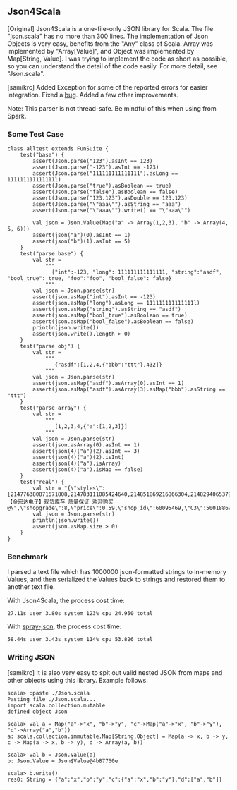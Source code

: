 ## Json4Scala
[Original] Json4Scala is a one-file-only JSON library for Scala. The file "json.scala" has no more than 300 lines.
The implementation of Json Objects is very easy, benefits from the "Any" class of Scala. Array was implemented by "Array[Value]", and Object was implemented by Map[String, Value].
I was trying to implement the code as short as possible, so you can understand the detail of the code easily.
For more detail, see "Json.scala".

[samikrc] Added Exception for some of the reported errors for easier integration. Fixed a [bug][2]. Added a few other improvements.

Note: This parser is not thread-safe. Be mindful of this when using from Spark.



### Some Test Case
        
    class alltest extends FunSuite {
        test("base") {
            assert(Json.parse("123").asInt == 123)
            assert(Json.parse("-123").asInt == -123)
            assert(Json.parse("111111111111111").asLong == 111111111111111l)
            assert(Json.parse("true").asBoolean == true)
            assert(Json.parse("false").asBoolean == false)
            assert(Json.parse("123.123").asDouble == 123.123)
            assert(Json.parse("\"aaa\"").asString == "aaa")
            assert(Json.parse("\"aaa\"").write() == "\"aaa\"")
            
            val json = Json.Value(Map("a" -> Array(1,2,3), "b" -> Array(4, 5, 6)))
            assert(json("a")(0).asInt == 1)
            assert(json("b")(1).asInt == 5)
        }
        test("parse base") {
            val str =
                """
                  {"int":-123, "long": 111111111111111, "string":"asdf", "bool_true": true, "foo":"foo", "bool_false": false}
                """
            val json = Json.parse(str)
            assert(json.asMap("int").asInt == -123)
            assert(json.asMap("long").asLong == 111111111111111l)
            assert(json.asMap("string").asString == "asdf")
            assert(json.asMap("bool_true").asBoolean == true)
            assert(json.asMap("bool_false").asBoolean == false)
            println(json.write())
            assert(json.write().length > 0)
        }
        test("parse obj") {
            val str =
                """
                   {"asdf":[1,2,4,{"bbb":"ttt"},432]}
                """
            val json = Json.parse(str)
            assert(json.asMap("asdf").asArray(0).asInt == 1)
            assert(json.asMap("asdf").asArray(3).asMap("bbb").asString == "ttt")
        }
        test("parse array") {
            val str =
                """
                   [1,2,3,4,{"a":[1,2,3]}]
                """
            val json = Json.parse(str)
            assert(json.asArray(0).asInt == 1)
            assert(json(4)("a")(2).asInt == 3)
            assert(json(4)("a")(2).isInt)
            assert(json(4)("a").isArray)
            assert(json(4)("a").isMap == false)
        }
        test("real") {
            val str = "{\"styles\":[214776380871671808,214783111085424640,214851869216866304,214829406537908224],\"group\":100,\"name\":\"AO4614【金宏达电子】现货库存 质量保证 欢迎购买@\",\"shopgrade\":8,\"price\":0.59,\"shop_id\":60095469,\"C3\":50018869,\"C2\":50024099,\"C1\":50008090,\"imguri\":\"http://img.geilicdn.com/taobao10000177139_425x360.jpg\",\"cag\":50006523,\"soldout\":0,\"C4\":50006523}"
            val json = Json.parse(str)
            println(json.write())
            assert(json.asMap.size > 0)
        }
    }
    

### Benchmark
I parsed a text file which has 1000000 json-formatted strings to in-memory Values, and then serialized the Values back to strings and restored them to another text file.

With Json4Scala, the process cost time:

    27.11s user 3.80s system 123% cpu 24.950 total
With [spray-json][1], the process cost time:

    58.44s user 3.43s system 114% cpu 53.826 total
    
### Writing JSON
[samikrc] It is also very easy to spit out valid nested JSON from maps and other objects using this library. Example follows.
   
    scala> :paste ./Json.scala
    Pasting file ./Json.scala...
    import scala.collection.mutable
    defined object Json

    scala> val a = Map("a"->"x", "b"->"y", "c"->Map("a"->"x", "b"->"y"), "d"->Array("a","b"))
    a: scala.collection.immutable.Map[String,Object] = Map(a -> x, b -> y, c -> Map(a -> x, b -> y), d -> Array(a, b))

    scala> val b = Json.Value(a)
    b: Json.Value = Json$Value@4b87760e

    scala> b.write()
    res0: String = {"a":"x","b":"y","c":{"a":"x","b":"y"},"d":["a","b"]}


  [1]: https://github.com/spray/spray-json
  [2]: https://github.com/momodi/Json4Scala/issues/1

